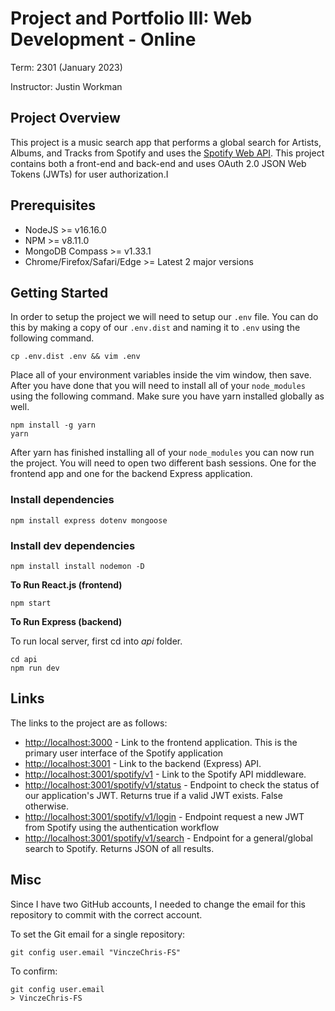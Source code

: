 # Project and Portfolio III: Web Development - Online

Term: 2301 (January 2023)

Instructor: Justin Workman

## Project Overview

This project is a music search app that performs a global search for Artists, Albums, and Tracks from Spotify and uses the [Spotify Web API](https://developer.spotify.com/documentation/web-api/). This project contains both a front-end and back-end and uses OAuth 2.0 JSON Web Tokens (JWTs) for user authorization.I

## Prerequisites

- NodeJS >= v16.16.0
- NPM >= v8.11.0
- MongoDB Compass >= v1.33.1
- Chrome/Firefox/Safari/Edge >= Latest 2 major versions

## Getting Started

In order to setup the project we will need to setup our `.env` file. You can do this by making a copy of our `.env.dist` and naming it to `.env` using the following command.

    cp .env.dist .env && vim .env

Place all of your environment variables inside the vim window, then save. After you have done that you will need to install all of your `node_modules` using the following command. Make sure you have yarn installed globally as well.

    npm install -g yarn
    yarn

After yarn has finished installing all of your `node_modules` you can now run the project. You will need to open two different bash sessions. One for the frontend app and one for the backend Express application.

### Install dependencies

```
npm install express dotenv mongoose
```

### Install dev dependencies

```
npm install install nodemon -D
```

**To Run React.js (frontend)**

```
npm start
```

**To Run Express (backend)**

To run local server, first cd into _api_ folder.

```
cd api
npm run dev
```

## Links

The links to the project are as follows:

- [http://localhost:3000](http://localhost:3000) - Link to the frontend application. This is the primary user interface of the Spotify application
- [http://localhost:3001](http://localhost:3001) - Link to the backend (Express) API.
- [http://localhost:3001/spotify/v1](http://localhost:3001/spotify/v1) - Link to the Spotify API middleware.
- [http://localhost:3001/spotify/v1/status](http://localhost:3001/spotify/v1/status) - Endpoint to check the status of our application's JWT. Returns true if a valid JWT exists. False otherwise.
- [http://localhost:3001/spotify/v1/login](http://localhost:3001/spotify/v1/login) - Endpoint request a new JWT from Spotify using the authentication workflow
- [http://localhost:3001/spotify/v1/search](http://localhost:3001/spotify/v1/search) - Endpoint for a general/global search to Spotify. Returns JSON of all results.

## Misc

Since I have two GitHub accounts, I needed to change the email for this repository to commit with the correct account.

To set the Git email for a single repository:

    git config user.email "VinczeChris-FS"

To confirm:

    git config user.email
    > VinczeChris-FS
